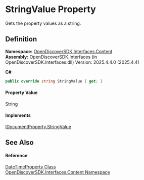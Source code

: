 # StringValue Property


Gets the property values as a string.



## Definition
**Namespace:** <a href="79f11d04-c275-b915-db5b-ab2227989555">OpenDiscoverSDK.Interfaces.Content</a>  
**Assembly:** OpenDiscoverSDK.Interfaces (in OpenDiscoverSDK.Interfaces.dll) Version: 2025.4.4.0 (2025.4.4)

**C#**
``` C#
public override string StringValue { get; }
```



#### Property Value
String

#### Implements
<a href="eef299af-f9d8-af0c-1d9d-53b6e0a4de26">IDocumentProperty.StringValue</a>  


## See Also


#### Reference
<a href="4e73a29d-ed20-c931-cc45-8d14f8069c0a">DateTimeProperty Class</a>  
<a href="79f11d04-c275-b915-db5b-ab2227989555">OpenDiscoverSDK.Interfaces.Content Namespace</a>  
